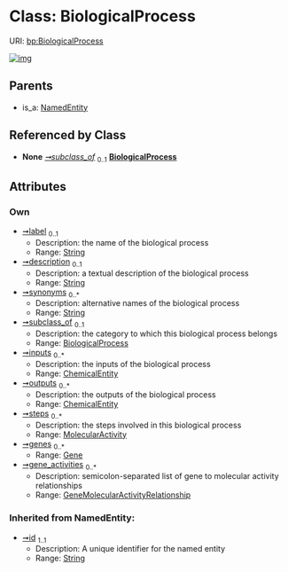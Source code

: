 
# Class: BiologicalProcess




URI: [bp:BiologicalProcess](http://w3id.org/ontogpt/biological-process-templateBiologicalProcess)


[![img](https://yuml.me/diagram/nofunky;dir:TB/class/[NamedEntity],[MolecularActivity],[GeneMolecularActivityRelationship],[Gene],[ChemicalEntity],[GeneMolecularActivityRelationship]<gene_activities%200..*-++[BiologicalProcess&#124;label:string%20%3F;description:string%20%3F;synonyms:string%20*;id(i):string],[Gene]<genes%200..*-%20[BiologicalProcess],[MolecularActivity]<steps%200..*-%20[BiologicalProcess],[ChemicalEntity]<outputs%200..*-%20[BiologicalProcess],[ChemicalEntity]<inputs%200..*-%20[BiologicalProcess],[BiologicalProcess]<subclass_of%200..1-%20[BiologicalProcess],[NamedEntity]^-[BiologicalProcess])](https://yuml.me/diagram/nofunky;dir:TB/class/[NamedEntity],[MolecularActivity],[GeneMolecularActivityRelationship],[Gene],[ChemicalEntity],[GeneMolecularActivityRelationship]<gene_activities%200..*-++[BiologicalProcess&#124;label:string%20%3F;description:string%20%3F;synonyms:string%20*;id(i):string],[Gene]<genes%200..*-%20[BiologicalProcess],[MolecularActivity]<steps%200..*-%20[BiologicalProcess],[ChemicalEntity]<outputs%200..*-%20[BiologicalProcess],[ChemicalEntity]<inputs%200..*-%20[BiologicalProcess],[BiologicalProcess]<subclass_of%200..1-%20[BiologicalProcess],[NamedEntity]^-[BiologicalProcess])

## Parents

 *  is_a: [NamedEntity](NamedEntity.md)

## Referenced by Class

 *  **None** *[➞subclass_of](biologicalProcess__subclass_of.md)*  <sub>0..1</sub>  **[BiologicalProcess](BiologicalProcess.md)**

## Attributes


### Own

 * [➞label](biologicalProcess__label.md)  <sub>0..1</sub>
     * Description: the name of the biological process
     * Range: [String](types/String.md)
 * [➞description](biologicalProcess__description.md)  <sub>0..1</sub>
     * Description: a textual description of the biological process
     * Range: [String](types/String.md)
 * [➞synonyms](biologicalProcess__synonyms.md)  <sub>0..\*</sub>
     * Description: alternative names of the biological process
     * Range: [String](types/String.md)
 * [➞subclass_of](biologicalProcess__subclass_of.md)  <sub>0..1</sub>
     * Description: the category to which this biological process belongs
     * Range: [BiologicalProcess](BiologicalProcess.md)
 * [➞inputs](biologicalProcess__inputs.md)  <sub>0..\*</sub>
     * Description: the inputs of the biological process
     * Range: [ChemicalEntity](ChemicalEntity.md)
 * [➞outputs](biologicalProcess__outputs.md)  <sub>0..\*</sub>
     * Description: the outputs of the biological process
     * Range: [ChemicalEntity](ChemicalEntity.md)
 * [➞steps](biologicalProcess__steps.md)  <sub>0..\*</sub>
     * Description: the steps involved in this biological process
     * Range: [MolecularActivity](MolecularActivity.md)
 * [➞genes](biologicalProcess__genes.md)  <sub>0..\*</sub>
     * Range: [Gene](Gene.md)
 * [➞gene_activities](biologicalProcess__gene_activities.md)  <sub>0..\*</sub>
     * Description: semicolon-separated list of gene to molecular activity relationships
     * Range: [GeneMolecularActivityRelationship](GeneMolecularActivityRelationship.md)

### Inherited from NamedEntity:

 * [➞id](namedEntity__id.md)  <sub>1..1</sub>
     * Description: A unique identifier for the named entity
     * Range: [String](types/String.md)
